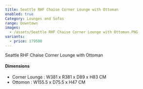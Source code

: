 ```yaml
---
title: Seattle RHF Chaise Corner Lounge with Ottoman
enabled: true
Category: Lounges and Sofas
range: Downtown
images:
  - /assets/Seattle RHF Chaise Corner Lounge with Ottoman.PNG
variants:
  - price: 179500
---
```

Seattle RHF Chaise Corner Lounge with Ottoman

#### Dimensions
* Corner Lounge : W381 x R381 x D89 x H83 CM
* Ottomon : W155.5 x D75.5 x H47 CM
